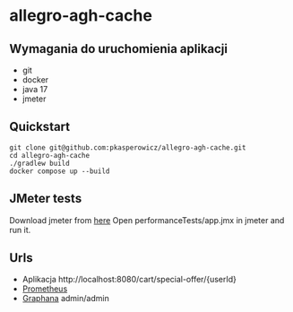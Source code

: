 # allegro-agh-cache

## Wymagania do uruchomienia aplikacji
* git
* docker
* java 17
* jmeter

## Quickstart

```shell
git clone git@github.com:pkasperowicz/allegro-agh-cache.git
cd allegro-agh-cache
./gradlew build
docker compose up --build
```

## JMeter tests

Download jmeter from [here](https://dlcdn.apache.org//jmeter/binaries/apache-jmeter-5.5.zip) 
Open performanceTests/app.jmx in jmeter and run it. 

## Urls
* Aplikacja http://localhost:8080/cart/special-offer/{userId}
* [Prometheus](http://localhost:9090/) 
* [Graphana](http://localhost:3000/) admin/admin
